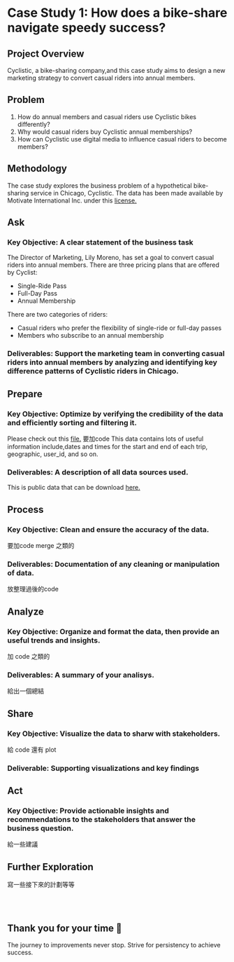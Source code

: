 # Case Study 1: How does a bike-share navigate speedy success?

## Project Overview
Cyclistic, a bike-sharing company,and this case study aims to design a new marketing strategy to convert casual riders into annual members. 

## Problem
1. How do annual members and casual riders use Cyclistic bikes differently?
2. Why would casual riders buy Cyclistic annual memberships?
3. How can Cyclistic use digital media to influence casual riders to become members?

## Methodology
The case study explores the business problem of a hypothetical bike-sharing service in Chicago, Cyclistic. The data has been made available by
Motivate International Inc. under this [license.](https://divvybikes.com/data-license-agreement)

## Ask
### Key Objective: A clear statement of the business task
The Director of Marketing, Lily Moreno, has set a goal to convert casual riders into annual members.
There are three pricing plans that are offered by Cyclist:

- Single-Ride Pass
- Full-Day Pass
- Annual Membership

There are two categories of riders: 

- Casual riders who prefer the flexibility of single-ride or full-day passes
- Members who subscribe to an annual membership

### Deliverables: Support the marketing team in converting casual riders into annual members by analyzing and identifying key difference patterns of Cyclistic riders in Chicago.

## Prepare
### Key Objective: Optimize by verifying the credibility of the data and efficiently sorting and filtering it.
Please check out this [file.]() 要加code
This data contains lots of useful information include,dates and times for the start and end of each trip, geographic, user_id, and so on.

### Deliverables: A description of all data sources used.
This is public data that can be download [here.](https://divvy-tripdata.s3.amazonaws.com/index.html)

## Process
### Key Objective: Clean and ensure the accuracy of the data.
要加code
merge 之類的

### Deliverables: Documentation of any cleaning or manipulation of data.
放整理過後的code


## Analyze
### Key Objective: Organize and format the data, then provide an useful trends and insights.

加 code 之類的

### Deliverables: A summary of your analisys.
給出一個總結

## Share
### Key Objective: Visualize the data to sharw with stakeholders.
給 code 還有 plot

### Deliverable: Supporting visualizations and key findings

## Act
### Key Objective: Provide actionable insights and recommendations to the stakeholders that answer the business question.

給一些建議

## Further Exploration
寫一些接下來的計劃等等

<br><br>
## Thank you for your time 💌
The journey to improvements never stop. Strive for persistency to achieve success. 




















